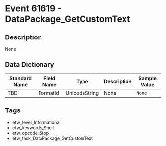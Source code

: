 # Event 61619 - DataPackage_GetCustomText

## Description
None

## Data Dictionary
|Standard Name|Field Name|Type|Description|Sample Value|
|---|---|---|---|---|
|TBD|FormatId|UnicodeString|None|`None`|

## Tags
* etw_level_Informational
* etw_keywords_Shell
* etw_opcode_Stop
* etw_task_DataPackage_GetCustomText
